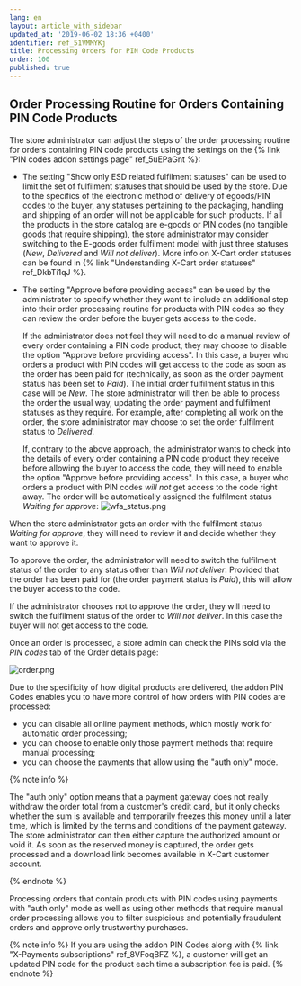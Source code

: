 ```yaml
---
lang: en
layout: article_with_sidebar
updated_at: '2019-06-02 18:36 +0400'
identifier: ref_51VMMYKj
title: Processing Orders for PIN Code Products
order: 100
published: true
---
```

## Order Processing Routine for Orders Containing PIN Code Products 
The store administrator can adjust the steps of the order processing routine for orders containing PIN code products using the settings on the {% link "PIN codes addon settings page" ref_5uEPaGnt %}:

   * The setting "Show only ESD related fulfilment statuses" can be used to limit the set of fulfilment statuses that should be used by the store. Due to the specifics of the electronic method of delivery of egoods/PIN codes to the buyer, any statuses pertaining to the packaging, handling and shipping of an order will not be applicable for such products. If all the products in the store catalog are e-goods or PIN codes (no tangible goods that require shipping), the store administrator may consider switching to the E-goods order fulfilment model with just three statuses (_New_, _Delivered_ and _Will not deliver_). More info on X-Cart order statuses can be found in {% link "Understanding X-Cart order statuses" ref_DkbTi1qJ %}.

   * The setting "Approve before providing access" can be used by the administrator to specify whether they want to include an additional step into their order processing routine for products with PIN codes so they can review the order before the buyer gets access to the code.
   
     If the administrator does not feel they will need to do a manual review of every order containing a PIN code product, they may choose to disable the option "Approve before providing access". In this case, a buyer who orders a product with PIN codes will get access to the code as soon as the order has been paid for (technically, as soon as the order payment status has been set to _Paid_). The initial order fulfilment status in this case will be _New_. The store administrator will then be able to process the order the usual way, updating the order payment and fulfilment statuses as they require. For example, after completing all work on the order, the store administrator may choose to set the order fulfilment status to _Delivered_. 
    
     If, contrary to the above approach, the administrator wants to check into the details of every order containing a PIN code product they receive before allowing the buyer to access the code, they will need to enable the option "Approve before providing access". In this case, a buyer who orders a product with PIN codes _will not_ get access to the code right away. The order will be automatically assigned the fulfilment status _Waiting for approve_:
   ![wfa_status.png]({{site.baseurl}}/attachments/ref_3sGGx0lV/wfa_status.png)

   When the store administrator gets an order with the fulfilment status _Waiting for approve_, they will need to review it and decide whether they want to approve it. 
     
   To approve the order, the administrator will need to switch the fulfilment status of the order to any status other than _Will not deliver_. Provided that the order has been paid for (the order payment status is _Paid_), this will allow the buyer access to the code. 
     
   If the administrator chooses not to approve the order, they will need to switch the fulfilment status of the order to _Will not deliver_. In this case the buyer will not get access to the code. 





Once an order is processed, a store admin can check the PINs sold via the _PIN codes_ tab of the Order details page:

![order.png]({{site.baseurl}}/attachments/ref_5kUqjYZ7/order.png)

Due to the specificity of how digital products are delivered, the addon PIN Codes enables you to have more control of how orders with PIN codes are processed: 
- you can disable all online payment methods, which mostly work for automatic order processing;
- you can choose to enable only those payment methods that require manual processing; 
- you can choose the payments that allow using the "auth only" mode. 

{% note info %}

The "auth only" option means that a payment gateway does not really withdraw the order total from a customer's credit card, but it only checks whether the sum is available and temporarily freezes this money until a later time, which is limited by the terms and conditions of the payment gateway. The store administrator can then either capture the authorized amount or void it. As soon as the reserved money is captured, the order gets processed and a download link becomes available in X-Cart customer account.

{% endnote %}

Processing orders that contain products with PIN codes using payments with "auth only" mode as well as using other methods that require manual order processing allows you to filter suspicious and potentially fraudulent orders and approve only trustworthy purchases.

{% note info %}
If you are using the addon PIN Codes along with {% link "X-Payments subscriptions" ref_8VFoqBFZ %}, a customer will get an updated PIN code for the product each time a subscription fee is paid.
{% endnote %}
